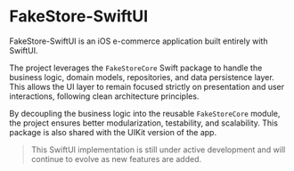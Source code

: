 # FakeStore-SwiftUI

FakeStore-SwiftUI is an iOS e-commerce application built entirely with SwiftUI.

The project leverages the `FakeStoreCore` Swift package to handle the business logic, domain models, repositories, and data persistence layer. This allows the UI layer to remain focused strictly on presentation and user interactions, following clean architecture principles.

By decoupling the business logic into the reusable `FakeStoreCore` module, the project ensures better modularization, testability, and scalability. This package is also shared with the UIKit version of the app.

> This SwiftUI implementation is still under active development and will continue to evolve as new features are added.

